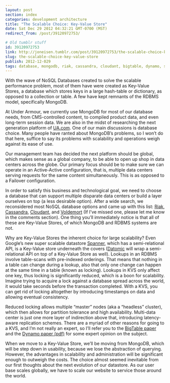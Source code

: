 ```yaml
---
layout: post
section: index
categories: development architecture
title: "The Scalable Choice: Key-Value Store"
date: Sat Dec 29 2012 04:32:21 GMT-0700 (MST)
redirect_from: /post/39120972753/

# Old tumblr stuff
id: 39120972753
link: http://joneisen.tumblr.com/post/39120972753/the-scalable-choice-key-value-store
slug: the-scalable-choice-key-value-store
publish: 2012-12-029
tags: database, mongodb, riak, cassandra, cloudant, bigtable, dynamo, scalability, multi-datacenter, voldemort, nosql, rdbms, key-value store
---
```



With the wave of NoSQL Databases created to solve the scalable performance problem, most of them have were created as Key-Value Stores, a database which stores keys in a large hash-table or dictionary, as opposed to a collection or table. A few have kept remnants of the RDBMS model, specifically MongoDB.

At Under Armour, we currently use MongoDB for most of our database needs, from CMS-controlled content, to compiled product data, and even long-term session data. We are also in the midst of researching the next generation platform of [UA.com](http://ua.com). One of our main discussions is database choice. Many people have ranted about MongoDB’s problems, so I won’t do that here, suffice to say its problems with scalability and operations weigh against its ease of use.

Our management team has decided the next platform should be global, which makes sense as a global company, to be able to open up shop in data centers across the globe. Our primary focus should be to make sure we can operate in an Active-Active configuration, that is, multiple data centers serving requests for the same content simultaneously. This is as opposed to a Failover configuration.

In order to satisfy this business and technological goal, we need to choose a database that can support multiple disparate data centers or build a layer ourselves on top (a less desirable option). After a wide search, we reconsidered most NoSQL database options and came up with this list: [Riak](http://basho.com/products/riak-overview/), [Cassandra](http://cassandra.apache.org), [Cloudant](http://cloudant.com), and [Voldemort](http://www.project-voldemort.com/voldemort/) (If I’ve missed one, please let me know in the comments section). One thing you’ll immediately notice is that all of these are Key-Value Stores, of which MongoDB and RDBMS systems are not.

Why are Key-Value Stores the inherent choice for large scalability? Even Google’s new super scalable datastore [Spanner](http://research.google.com/archive/spanner.html), which has a semi-relational API, is a Key-Value store underneath the covers ([Datomic](http://www.datomic.com/overview.html) will wrap a semi-relational API on top of a Key-Value Store as well). Lookups in an RDBMS involve table-scans with pre-indexed orderings. That means that nothing in a table can change during a lookup, also that only one change can happen at the same time in a table (known as locking). Lookups in KVS only affect one key, thus locking is significantly reduced, which is a boon for scalability. Imagine trying to acquire a lock against a database spread across the world, it would take seconds before the transaction completed. With a KVS, you can get rid of locking altogether by introducing timestamps on data and allowing eventual consistency.

Reduced locking allows multiple “master” nodes (aka a “headless” cluster), which then allows for partition tolerance and high availability. Multi-data center is just one more layer of indirection above that, introducing latency-aware replication schemes. There are a myriad of other reasons for going to a KVS, and I’m not really an expert, so I’ll refer you to the [BigTable paper](http://research.google.com/archive/bigtable.html) and the [Dynamo paper (pdf)](http://www.allthingsdistributed.com/files/amazon-dynamo-sosp2007.pdf) for some expert opinion on the subject.

When we move to a Key-Value Store, we’ll be moving from MongoDB, which will be step down in usability, because we lose the abstraction of querying. However, the advantages in scalability and administration will be significant enough to outweigh the costs. The choice almost seemed inevitable from our first thoughts about the next evolution of our datastore. As our user base scales globally, we have to scale our website to service those around the world.

